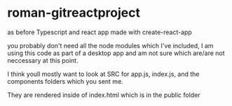 # roman-gitreactproject
as before Typescript and react app made with create-react-app

you probably don't need all the node modules which I've included, I am using this code as part of a desktop app and am not sure which are/are not neccessary at this point. 

I think youll mostly want to look at SRC for app.js, index.js, and the components folders which you sent me. 

They are rendered inside of index.html which is in the public folder
